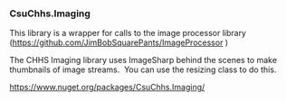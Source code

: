 ### CsuChhs.Imaging

This library is a wrapper for calls to the image processor library (https://github.com/JimBobSquarePants/ImageProcessor )

The CHHS Imaging library uses ImageSharp behind the scenes to make thumbnails of image streams.  You can use the resizing class to do this.

https://www.nuget.org/packages/CsuChhs.Imaging/
